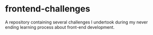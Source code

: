 # frontend-challenges
A repository containing several challenges I undertook during my never ending learning process about front-end development.